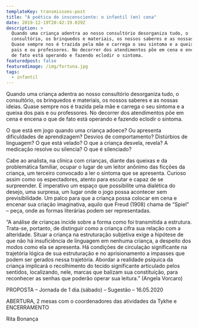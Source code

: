 ```yaml
---
templateKey: transmissoes-post
title: "A poética do insconsciente: o infantil (en) cena"
date: 2019-12-19T20:42:19.039Z
description: >
  Quando uma criança adentra ao nosso consultório desorganiza tudo, o
  consultório, os brinquedos e materiais, os nossos saberes e as nossas ideias.
  Quase sempre nos é trazida pela mãe e carrega o seu sintoma e a queixa dos
  pais e ou professores. No decorrer dos atendimentos põe em cena e encena o que
  de fato está operando e fazendo eclodir o sintoma.
featuredpost: false
featuredimage: /img/fortuna.jpg
tags:
  - infantil
---
```


Quando uma criança adentra ao nosso consultório desorganiza tudo, o consultório, os brinquedos e materiais, os nossos saberes e as nossas ideias. Quase sempre nos é trazida pela mãe e carrega o seu sintoma e a queixa dos pais e ou professores. No decorrer dos atendimentos põe em cena e encena o que de fato está operando e fazendo eclodir o sintoma.

O que está em jogo quando uma criança adoece? Ou apresenta dificuldades de aprendizagem? Desvios de comportamento? Distúrbios de linguagem? O que está velado? O que a criança desvela, revela? A medicação resolve ou silencia? O que é silenciado?

Cabe ao analista, na clínica com crianças, diante das queixas e da problemática familiar, ocupar o lugar de um leitor anônimo das ficções da criança, um terceiro convocado a ler o sintoma que se apresenta. Curioso assim como os espectadores, atento para escutar e capaz de se surpreender. É imperativo um espaço que possibilite uma dialética do desejo, uma surpresa, um lugar onde o jogo possa acontecer sem previsibilidade. Um palco para que a criança possa colocar em cena e encenar sua criação imaginativa, aquilo que Freud (1908) chama de “Spiel” – peça, onde as formas literárias podem ser representadas.

“A análise de crianças incide sobre a forma como foi transmitida a estrutura. Trata-se, portanto, de distinguir como a criança cifra sua relação com a alteridade. Situar a criança na estruturação subjetiva exige a hipótese de que não há insuficiência de linguagem em nenhuma criança, a despeito dos modos como ela se apresenta. Há condições de circulação significante na trajetória lógica de sua estruturação e no aprisionamento a impasses que podem ser gerados nessa trajetória. Abordar a realidade psíquica da criança implicará o recolhimento do tecido significante articulado pelos sentidos, localizando, nele, marcas que balizam sua constituição, para reconhecer as senhas que poderão operar sua leitura.” (Angela Vorcaro)

PROPOSTA – Jornada de 1 dia.(sábado) – Sugestão – 16.05.2020

ABERTURA, 2 mesas com o coordenadores das atividades da Tykhe e ENCERRAMENTO

Rita Bonança
